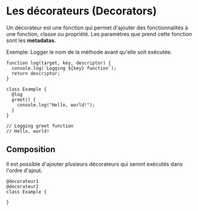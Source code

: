 # Les décorateurs (Decorators)

Un décorateur est une fonction qui permet d'ajouter des fonctionnalités à une fonction, classe ou propriété.
Les paramètres que prend cette fonction sont les <b>metadatas</b>.

Exemple: Logger le nom de la méthode avant qu'elle soit exécutée.

```
function log(target, key, descriptor) {
  console.log(`Logging ${key} function`);
  return descriptor;
}

class Example {
  @log
  greet() {
    console.log("Hello, world!");
  }
}

// Logging greet function
// Hello, world!
```

## Composition

Il est possible d'ajouter plusieurs décorateurs qui seront exécutés dans
l'ordre d'ajout.

```
@decorateur1
@decorateur2
class Example {

}
```
